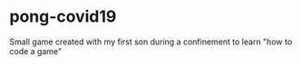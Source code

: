 # pong-covid19
Small game created with my first son during a confinement to learn "how to code a game"
